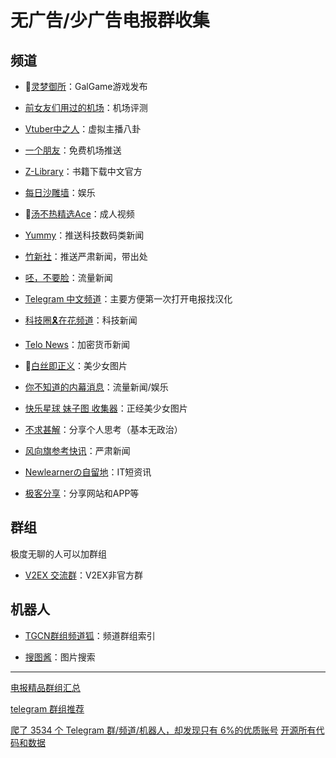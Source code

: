 # 无广告/少广告电报群收集

## 频道

- 🔞[灵梦御所](https://t.me/lmys8 "灵梦御所")：GalGame游戏发布

- [前女友们用过的机场](https://t.me/gebaopiCloud "前女友们用过的机场")：机场评测

- [Vtuber中之人](https://t.me/VTBs_irl "Vtuber中之人")：虚拟主播八卦

- [一个朋友](https://t.me/sxtnbhz "一个朋友")：免费机场推送

- [Z-Library](https://t.me/zlib_china_official "Z-Library")：书籍下载中文官方

- [每日沙雕墙](https://t.me/woshadiao "每日沙雕墙")：娱乐

- 🔞[汤不热精选Ace](https://t.me/tumblrAce "汤不热精选Ace")：成人视频

- [Yummy](https://t.me/GodlyNews1 "Yummy")：推送科技数码类新闻

- [竹新社](https://t.me/tnews365 "竹新社")：推送严肃新闻，带出处

- [呸，不要脸](https://t.me/pei1234 "呸，不要脸")：流量新闻

- [Telegram 中文频道](https://t.me/tgcnz "Telegram 中文频道")：主要方便第一次打开电报找汉化

- [科技圈🎗在花频道](https://t.me/TestFlightCN)：科技新闻

- [Telo News](https://t.me/telonews_cn)：加密货币新闻

- 🔞[白丝即正义](https://t.me/baisi)：美少女图片

- [你不知道的内幕消息](https://t.me/inside1024)：流量新闻/娱乐

- [快乐星球 妹子图 收集器](https://t.me/botmzt)：正经美少女图片

- [不求甚解](https://t.me/fakeye)：分享个人思考（基本无政治）

- [风向旗参考快讯](https://t.me/xhqcankao)：严肃新闻

- [Newlearnerの自留地](https://t.me/NewlearnerChannel)：IT短资讯

- [极客分享](https://t.me/geekshare)：分享网站和APP等

## 群组

极度无聊的人可以加群组

- [V2EX 交流群](https://t.me/V2EXPro)：V2EX非官方群

## 机器人

- [TGCN群组频道狐](https://t.me/zh_groups_bot)：频道群组索引

- [搜图酱](https://t.me/soutubot)：图片搜索

------------

[电报精品群组汇总](https://v2ex.com/t/1017423)

[telegram 群组推荐](https://www.v2ex.com/t/554691)

[爬了 3534 个 Telegram 群/频道/机器人，却发现只有 6%的优质账号](https://www.v2ex.com/t/951729)
[开源所有代码和数据](https://github.com/jackhawks/rectg)
